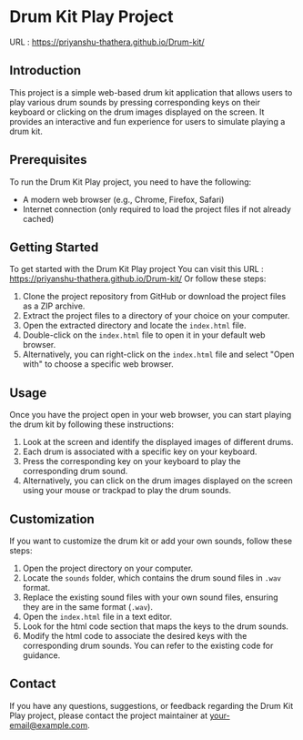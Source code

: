 # Drum Kit Play Project 
URL : https://priyanshu-thathera.github.io/Drum-kit/ 

## Introduction

This project is a simple web-based drum kit application that allows users to play various drum sounds by pressing corresponding keys on their keyboard or clicking on the drum images displayed on the screen. It provides an interactive and fun experience for users to simulate playing a drum kit.

## Prerequisites

To run the Drum Kit Play project, you need to have the following:

- A modern web browser (e.g., Chrome, Firefox, Safari)
- Internet connection (only required to load the project files if not already cached)

## Getting Started

To get started with the Drum Kit Play project You can visit this URL : https://priyanshu-thathera.github.io/Drum-kit/ 
Or follow these steps:

1. Clone the project repository from GitHub or download the project files as a ZIP archive.
2. Extract the project files to a directory of your choice on your computer.
3. Open the extracted directory and locate the `index.html` file.
4. Double-click on the `index.html` file to open it in your default web browser.
5. Alternatively, you can right-click on the `index.html` file and select "Open with" to choose a specific web browser.

## Usage

Once you have the project open in your web browser, you can start playing the drum kit by following these instructions:

1. Look at the screen and identify the displayed images of different drums.
2. Each drum is associated with a specific key on your keyboard.
3. Press the corresponding key on your keyboard to play the corresponding drum sound.
4. Alternatively, you can click on the drum images displayed on the screen using your mouse or trackpad to play the drum sounds.

## Customization

If you want to customize the drum kit or add your own sounds, follow these steps:

1. Open the project directory on your computer.
2. Locate the `sounds` folder, which contains the drum sound files in `.wav` format.
3. Replace the existing sound files with your own sound files, ensuring they are in the same format (`.wav`).
4. Open the `index.html` file in a text editor.
5. Look for the html code section that maps the keys to the drum sounds.
6. Modify the html code to associate the desired keys with the corresponding drum sounds. You can refer to the existing code for guidance.

## Contact

If you have any questions, suggestions, or feedback regarding the Drum Kit Play project, please contact the project maintainer at [your-email@example.com](iit9priyanshu@example.com).


